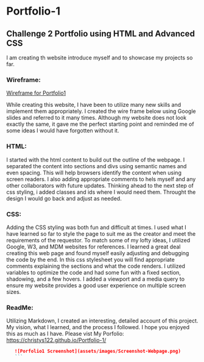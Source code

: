 # Portfolio-1

## Challenge 2 Portfolio using HTML and Advanced CSS

I am creating th website introduce myself and to showcase my projects so far.



### Wireframe:

[Wireframe for Portfolio1](/assets/images/Google%20Slide%20Mockup.png)

While creating this website, I have been to utilize many new skills and implement them appropriately.  I created the wire frame below using Google slides and referred to it many times.  Although my website does not look exactly the same, it gave me the perfect starting point and reminded me of some ideas I would have forgotten without it.

### HTML:

I started with the html content to build out the outline of the webpage.  I separated the content into sections and divs using semantic names and even spacing. This will help browsers identify the content when using screen readers.  I also adding appropriate comments to hels myself and any other collaborators with future updates. Thinking ahead to the next step of css styling, i added classes and ids where I would need them.  Throught the design I would go back and adjust as needed.  

### CSS:

Adding the CSS styling was both fun and difficult at times.  I used what I have learned so far to style the page to suit me as the creator and meet the requirements of the requestor.  To match some of my lofty ideas, I utilized Google, W3, and MDM websites for references.  I learned a great deal creating this web page and found myself easily adjusting and debugging the code by the end.  In this css stylesheet you will find appropriate comments explaining the sections and what the code renders.  I utilized variables to optimize the code and had some fun with a fixed  section, shadowing, and a few hovers. I added a viewport and a media query to ensure my website provides a good user experience on multiple screen sizes.

### ReadMe:

Utilizing Markdown, I created an interesting, detailed account of this project.  My vision, what I learned, and the process I followed.  I hope you enjoyed this as much as I have.  Please vist My Porfolio: https://christys122.github.io/Portfolio-1/


 ```md
    ![Porfolio1 Screenshot](assets/images/Screenshot-Webpage.png)
    ```

